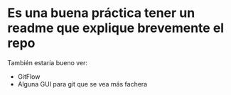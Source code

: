 # Es una buena práctica tener un readme que explique brevemente el repo

También estaría bueno ver:
- GitFlow
- Alguna GUI para git que se vea más fachera
